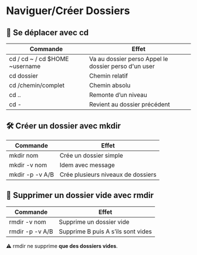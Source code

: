 # Naviguer/Créer Dossiers

## **🔄 Se déplacer avec cd**

|     Commande                                |     Effet                                                           |
|---------------------------------------------|---------------------------------------------------------------------|
|     cd / cd ~ / cd   $HOME     ~username    |     Va au dossier   perso     Appel le dossier   perso d'un user    |
|     cd dossier                              |     Chemin relatif                                                  |
|     cd /chemin/complet                      |     Chemin absolu                                                   |
|     cd ..                                   |     Remonte d’un   niveau                                           |
|     cd -                                    |     Revient au dossier   précédent                                  |



## **🛠 Créer un dossier avec mkdir**

| **Commande**    | **Effet**                          |
|-----------------|------------------------------------|
| mkdir nom       | Crée un dossier simple             |
| mkdir -v nom    | Idem avec message                  |
| mkdir -p -v A/B | Crée plusieurs niveaux de dossiers |



## **🧹 Supprimer un dossier vide avec rmdir**

| **Commande**    | **Effet**                          |
|-----------------|------------------------------------|
| rmdir -v nom    | Supprime un dossier vide           |
| rmdir -p -v A/B | Supprime B puis A s’ils sont vides |

⚠️ rmdir ne supprime **que des dossiers vides**.

